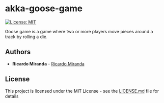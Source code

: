# akka-goose-game

[![License: MIT](https://img.shields.io/badge/License-MIT-yellow.svg)](https://opensource.org/licenses/MIT)

Goose game is a game where two or more players move pieces around a track by rolling a die. 


## Authors
* **Ricardo Miranda** - [Ricardo Miranda](https://github.com/ricardomiranda)

## License
This project is licensed under the MIT License - see the [LICENSE.md](LICENSE.md) file for details
